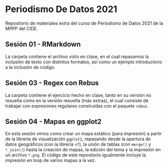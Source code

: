 # Periodismo De Datos 2021

Repositorio de materiales extra del curso de Periodismo de Datos 2021 de la MPPP del CIDE.

## Sesión 01 - RMarkdown

La carpeta contiene el archivo visto en clase, en el cual repasamos la inclusión de texto con distintos formatos, así como un ejemplo introductorio a la inclusión de código. 

## Sesión 03 - Regex con Rebus

La carpeta contiene el ejercicio hecho en clase, tanto en su versión no resuelta como en la versión resuelta (más extras), el cual consiste de trabajar con expresiones regulares construidas con el paquete `rebus`.

## Sesión 04 - Mapas en ggplot2

En esta sesión vimos como crear un mapa estático (para impresión) a partir de la librería de visualización `ggplot2`, repasando desde la apertura de datos geográficos (con la librería `sf`), la unión de tablas (con `merge()` y `*_join()`) hasta la creación de mapas, la edición del tema y la impresión en un archivo `*.png`. El código de este repositorio igualmente incluye la impresión en loop de varios mapas a la vez. 


